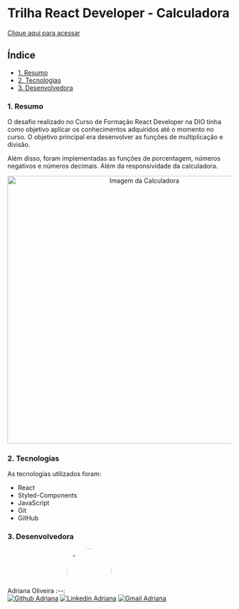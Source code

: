 # Trilha React Developer - Calculadora

[Clique aqui para acessar](https://trilha-react-desafio01-calculadora-ivory.vercel.app/)

## Índice

* [1. Resumo](#1-resumo) 
* [2. Tecnologias](#2-tecnologias) 
* [3. Desenvolvedora](#3-desenvolvedora)

### 1. Resumo

O desafio realizado no Curso de Formação React Developer na DIO tinha como objetivo aplicar os conhecimentos adquiridos até o momento no curso. O objetivo principal era desenvolver as funções de multiplicação e divisão.

Além disso, foram implementadas as funções de porcentagem, números negativos e números decimais. Além da responsividade da calculadora.

<div align="center">
  <img width="600" src="https://github.com/AdrianaKatarina/trilha-react-desafio01-calculadora/assets/122534293/44dfb3f2-c625-4acf-a16d-4b9176cbe67c" alt="Imagem da Calculadora"/>
</div>

### 2. Tecnologias

As tecnologias utilizados foram:

- React
- Styled-Components
- JavaScript
- Git
- GitHub

### 3. Desenvolvedora
Adriana Oliveira
:--: 
[<img style="border-radius: 50%;" src="https://avatars.githubusercontent.com/u/122534293?v=4" width=100><br>](https://github.com/AdrianaKatarina)
[![Github Adriana](https://img.shields.io/badge/-AdrianaOliveira-000?style=flat-square&logo=Github&logoColor=white&link=https://github.com/AdrianaKatarina)](https://github.com/AdrianaKatarina)
[![Linkedin Adriana](https://img.shields.io/badge/-Adriana-blue?style=flat-square&logo=Linkedin&logoColor=white&link=https://www.linkedin.com/in/adroliveira/)](https://www.linkedin.com/in/adroliveira/)
[![Gmail Adriana](https://img.shields.io/badge/-Email-c14438?style=flat-square&logo=Gmail&logoColor=white&link=mailto:adrianaoliveira.tech@gmail.com)](mailto:adrianaoliveira.tech@gmail.com)
